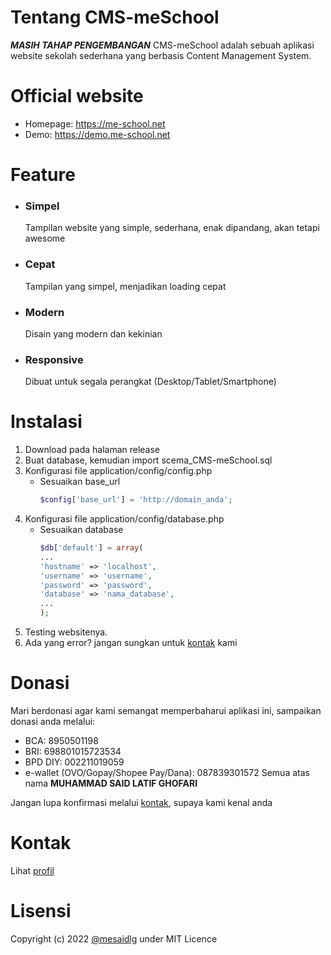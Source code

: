 # Tentang CMS-meSchool
***MASIH TAHAP PENGEMBANGAN***
CMS-meSchool adalah sebuah aplikasi website sekolah sederhana yang berbasis Content Management System.

# Official website
* Homepage: https://me-school.net
* Demo: https://demo.me-school.net

# Feature
* ### Simpel

  Tampilan website yang simple, sederhana, enak dipandang, akan tetapi awesome

* ### Cepat

  Tampilan yang simpel, menjadikan loading cepat

* ### Modern

  Disain yang modern dan kekinian

* ### Responsive

  Dibuat untuk segala perangkat (Desktop/Tablet/Smartphone)

# Instalasi
1. Download pada halaman release
2. Buat database, kemudian import scema_CMS-meSchool.sql
3. Konfigurasi file application/config/config.php
    - Sesuaikan base_url
        ```php
        $config['base_url'] = 'http://domain_anda';
        ```
4. Konfigurasi file application/config/database.php
    - Sesuaikan database
        ```php
        $db['default'] = array(
        ...
        'hostname' => 'localhost',
        'username' => 'username',
        'password' => 'password',
        'database' => 'nama_database',
        ...
        );
        ```
5. Testing websitenya.
6. Ada yang error? jangan sungkan untuk [kontak](#kontak) kami

# Donasi
Mari berdonasi agar kami semangat memperbaharui aplikasi ini, sampaikan donasi anda melalui:

* BCA: 8950501198
* BRI: 698801015723534
* BPD DIY: 002211019059
* e-wallet (OVO/Gopay/Shopee Pay/Dana): 087839301572
Semua atas nama __MUHAMMAD SAID LATIF GHOFARI__

Jangan lupa konfirmasi melalui [kontak](#kontak), supaya kami kenal anda

# Kontak
Lihat [profil](https://github.com/mesaidlg)

# Lisensi
Copyright (c) 2022 [@mesaidlg](https://github.com/mesaidlg) under MIT Licence
